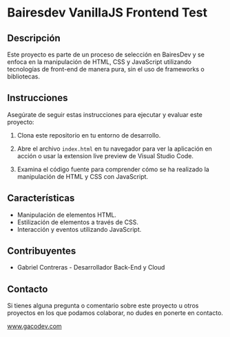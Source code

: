 # Bairesdev VanillaJS Frontend Test

## Descripción
Este proyecto es parte de un proceso de selección en BairesDev y se enfoca en la manipulación de HTML, CSS y JavaScript utilizando tecnologías de front-end de manera pura, sin el uso de frameworks o bibliotecas.

## Instrucciones
Asegúrate de seguir estas instrucciones para ejecutar y evaluar este proyecto:

1. Clona este repositorio en tu entorno de desarrollo.

2. Abre el archivo `index.html` en tu navegador para ver la aplicación en acción o usar la extension live preview de Visual Studio Code.

3. Examina el código fuente para comprender cómo se ha realizado la manipulación de HTML y CSS con JavaScript.

## Características
- Manipulación de elementos HTML.
- Estilización de elementos a través de CSS.
- Interacción y eventos utilizando JavaScript.

## Contribuyentes
- Gabriel Contreras - Desarrollador Back-End y Cloud 


## Contacto
Si tienes alguna pregunta o comentario sobre este proyecto u otros proyectos en los que podamos colaborar, no dudes en ponerte en contacto.

www.gacodev.com
